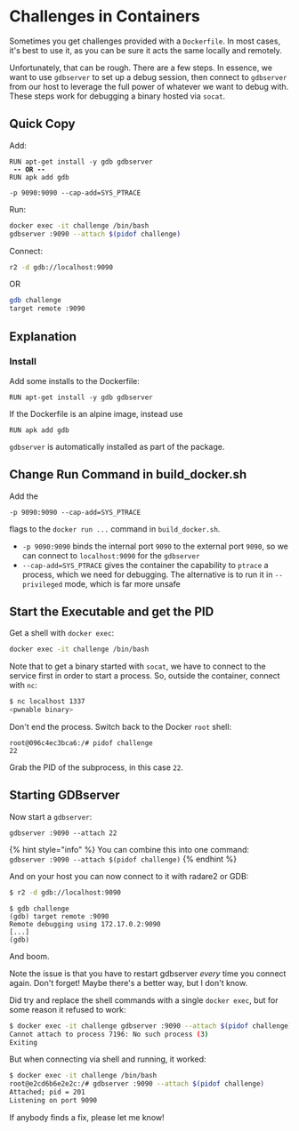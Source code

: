 # Challenges in Containers

Sometimes you get challenges provided with a `Dockerfile`. In most cases, it's best to use it, as you can be sure it acts the same locally and remotely.

Unfortunately, that can be rough. There are a few steps. In essence, we want to use `gdbserver` to set up a debug session, then connect to `gdbserver` from our host to leverage the full power of whatever we want to debug with. These steps work for debugging a binary hosted via `socat`.

## Quick Copy

Add:

<pre class="language-docker"><code class="lang-docker">RUN apt-get install -y gdb gdbserver
<strong> -- OR --
</strong>RUN apk add gdb

-p 9090:9090 --cap-add=SYS_PTRACE
</code></pre>

Run:

```bash
docker exec -it challenge /bin/bash
gdbserver :9090 --attach $(pidof challenge)
```

Connect:

```bash
r2 -d gdb://localhost:9090
```

OR

```bash
gdb challenge
target remote :9090
```

## Explanation

### Install

Add some installs to the Dockerfile:

```docker
RUN apt-get install -y gdb gdbserver
```

If the Dockerfile is an alpine image, instead use

```docker
RUN apk add gdb
```

`gdbserver` is automatically installed as part of the package.

## Change Run Command in build\_docker.sh

Add the&#x20;

```
-p 9090:9090 --cap-add=SYS_PTRACE
```

flags to the `docker run ...` command in `build_docker.sh`.

* `-p 9090:9090` binds the internal port `9090` to the external port `9090`, so we can connect to `localhost:9090` for the `gdbserver`
* `--cap-add=SYS_PTRACE` gives the container the capability to `ptrace` a process, which we need for debugging. The alternative is to run it in `--privileged` mode, which is far more unsafe

## Start the Executable and get the PID

Get a shell with `docker exec`:

```bash
docker exec -it challenge /bin/bash
```

Note that to get a binary started with `socat`, we have to connect to the service first in order to start a process. So, outside the container, connect with `nc`:

```bash
$ nc localhost 1337
<pwnable binary>
```

Don't end the process. Switch back to the Docker `root` shell:

```
root@096c4ec3bca6:/# pidof challenge
22
```

Grab the PID of the subprocess, in this case `22`.&#x20;

## Starting GDBserver

Now start a `gdbserver`:

```
gdbserver :9090 --attach 22
```

{% hint style="info" %}
You can combine this into one command:\
`gdbserver :9090 --attach $(pidof challenge)`
{% endhint %}

And on your host you can now connect to it with radare2 or GDB:

```bash
$ r2 -d gdb://localhost:9090
```

```
$ gdb challenge
(gdb) target remote :9090
Remote debugging using 172.17.0.2:9090
[...]
(gdb)
```

And boom.

Note the issue is that you have to restart gdbserver _every_ time you connect again. Don't forget! Maybe there's a better way, but I don't know.

Did try and replace the shell commands with a single `docker exec`, but for some reason it refused to work:

```bash
$ docker exec -it challenge gdbserver :9090 --attach $(pidof challenge)
Cannot attach to process 7196: No such process (3)
Exiting
```

But when connecting via shell and running, it worked:

```bash
$ docker exec -it challenge /bin/bash
root@e2cd6b6e2e2c:/# gdbserver :9090 --attach $(pidof challenge)
Attached; pid = 201
Listening on port 9090
```

If anybody finds a fix, please let me know!
